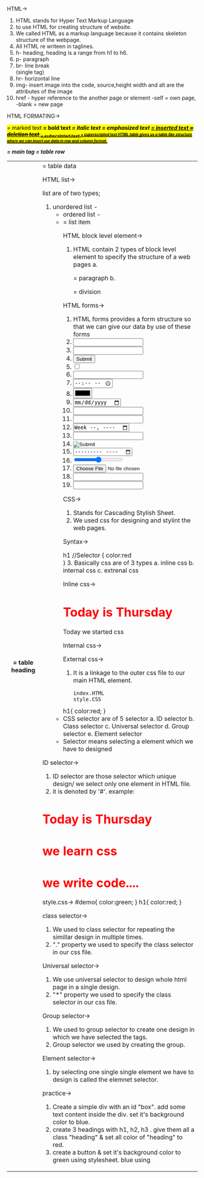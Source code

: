 HTML->

1. HTML stands for Hyper Text Markup Language
2. to use HTML for creating structure of website.
3. We called HTML as a markup language because it contains skeleton structure of the webpage.
4. All HTML re writeen in taglines.
5. h- heading, heading is a range from h1 to h6.
6. p- paragraph
7. br- line break <br>(single tag)
8. hr- horizontal line
9. img- insert image into the code, source,height width and alt are the attributes of the image
10. href - hyper reference to the another page or element
-self = own page, -blank = new page

HTML FORMATING->

<mark>= marked text
<b>= bold text
<i>= italic text
<em>= emphasized text
<ins>= inserted text
<del>= deletion text
<sub>= subscripted text
<sup>= superscripted text
HTML table gives us a table like structure where we can insert our data in row and column format.
<table>= main tag
<tr>= table row
<th>= table heading
<td>= table data

HTML list->

list are of two types;
1. unordered list - <ul>
2. ordered list - <ol>
<li>= list item

HTML block level element->

1. HTML contain 2 types of block level element to specify the structure of a web pages
    a. <p>= paragraph
    b. <div>= division

HTML forms->

1. HTML forms provides a form structure so that we can give our data by use of these forms
2. <input type = "text">
3. <input type = "password">
4. <input type = "submit">
5. <input type = "checkbox">
6. <input type = "radio-button">
7. <input type = "time">
8. <input type = "color">
9. <input type = "date">
10. <input type = "url">
11. <input type = "search">
12. <input type = "week">
13. <input type = "email">
14. <input type = "image">
15. <input type = "month">
16. <input type = "range">
17. <input type = "file">
18. <input type = "tel">
19. <input type = "number">

CSS->

1. Stands for Cascading Stylish Sheet.
2. We used css for designing and stylint the web pages.

Syntax->

h1             //Selector
{
    color:red    
}
3. Basically css are of 3 types
    a. inline css
    b. internal css
    c. extrenal css

Inline css->

<body>
<h1 style = "color:red">Today is Thursday</h1>
<p style = "backgroundcolor:yellow">Today we started css</p>
</body>

Internal css->

<head>
<style>
    h1
    { 
        color:red;
    }
    p{
        backgroundcolor:blue;
    }
</style>
</head>

External css->

1. It is a linkage to the outer css file to our main HTML element.

       index.HTML                                              style.CSS
    
<head>                                                      h1{ color:red; }
<link rel="stylesheet"href="style.css>
</head>
<body>
<h1>Today is a beautiful day</h1>
</body>

CSS Selector->

1. CSS selector are of 5 selector
    a. ID selector
    b. Class selector
    c. Universal selector
    d. Group selector
    e. Element selector
2. Selector means selecting a element which we have to designed 

ID selector->

1. ID selector are those selector which unique design/ we select only one element in HTML file.
2. it is denoted by '#'.
example:
<html>
<head>
<link rel = "stylesheet" href = "style.css">
</head>
<body>
<h1 id = "demo">Today is Thursday</h1>
<h1> we learn css</h1>
<h1>we write code....</h1>
</body>
</html>

style.css->
#demo{
    color:green;
}
h1{
    color:red;
}

class selector->

1. We used to class selector for repeating the simillar design in multiple times.
2. "." property we used to specify the class selector in our css file.

Universal selector->

1. We use universal selector to design whole html page in a single design.
2. "*" property we used to specify the class selector in our css file.


Group selector->

1. We used to group selector to create one design in which we have selected the tags.
2. Group selector we used by creating the group.

Element selector->

1. by selecting one single single element we have to design is called the elemnet selector.

practice->

1. Create a simple div with an id "box". add some text content inside the div. set it's background color
    to blue.
2. create 3 headings with h1, h2, h3 . give them all a class "heading" & set all color of "heading" to
    red.
3. create a button & set it's background color to 
    green using stylesheet.
    blue using <style> tag.
    pink using inline style.

VERSION CONTROL SYSTEM:-

1. git and github are those open source version control system.
2. we used version control system to store our code, share our code and collaborate our projects with each other.
3. example of vcs is:- git, github, gitlab,.....

